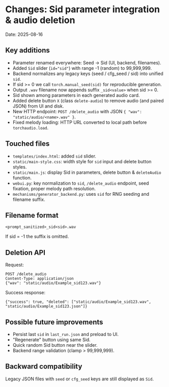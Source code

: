 # Changes: Sid parameter integration & audio deletion

Date: 2025-08-16

## Key additions
- Parameter renamed everywhere: Seed -> Sid (UI, backend, filenames).
- Added `Sid` slider (`id="sid"`) with range -1 (random) to 99,999,999.
- Backend normalizes any legacy keys (seed / cfg_seed / sid) into unified `sid`.
- If sid >= 0 we call `torch.manual_seed(sid)` for reproducible generation.
- Output `.wav` filename now appends suffix `_sid<value>` when sid >= 0.
- Sid shown among parameters in each generated audio card.
- Added delete button `X` (class `delete-audio`) to remove audio (and paired JSON) from UI and disk.
- New HTTP endpoint: `POST /delete_audio` with JSON `{ "wav": "static/audio/<name>.wav" }`.
- Fixed melody loading: HTTP URL converted to local path before `torchaudio.load`.

## Touched files
- `templates/index.html`: added `sid` slider.
- `static/main-style.css`: width style for `sid` input and delete button styles.
- `static/main.js`: display Sid in parameters, delete button & `deleteAudio` function.
- `webui.py`: key normalization to `sid`, `/delete_audio` endpoint, seed fixation, proper melody path resolution.
- `mechanisms/generator_backend.py`: uses `sid` for RNG seeding and filename suffix.

## Filename format
```
<prompt_sanitized>_sid<sid>.wav
```
If sid = -1 the suffix is omitted.

## Deletion API
Request:
```
POST /delete_audio
Content-Type: application/json
{"wav": "static/audio/Example_sid123.wav"}
```
Success response:
```
{"success": true, "deleted": ["static/audio/Example_sid123.wav", "static/audio/Example_sid123.json"]}
```

## Possible future improvements
- Persist last `sid` in `last_run.json` and preload to UI.
- "Regenerate" button using same Sid.
- Quick random Sid button near the slider.
- Backend range validation (clamp > 99,999,999).

## Backward compatibility
Legacy JSON files with `seed` or `cfg_seed` keys are still displayed as `Sid`.
